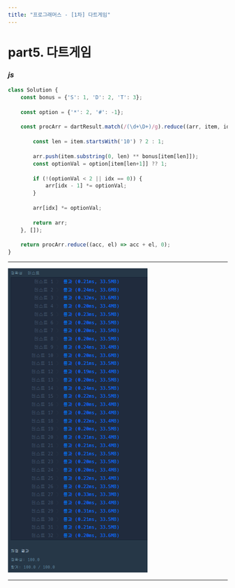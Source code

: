 ```yaml
---
title: "프로그래머스 - [1차] 다트게임"
---
```



# __part5. 다트게임__


### _js_
```js 
class Solution {
	const bonus = {'S': 1, 'D': 2, 'T': 3};

	const option = {'*': 2, '#': -1};

	const procArr = dartResult.match(/(\d+\D+)/g).reduce((arr, item, idx) => {

		const len = item.startsWith('10') ? 2 : 1;

		arr.push(item.substring(0, len) ** bonus[item[len]]);
		const optionVal = option[item[len+1]] ?? 1;

		if (!(optionVal < 2 || idx == 0)) {
			arr[idx - 1] *= optionVal;
		}

		arr[idx] *= optionVal;

		return arr;
	}, []);

	return procArr.reduce((acc, el) => acc + el, 0);
} 
```
<hr/>

![실행결과](/assets/img/2023-07-06-prog5.png)

<hr/>
